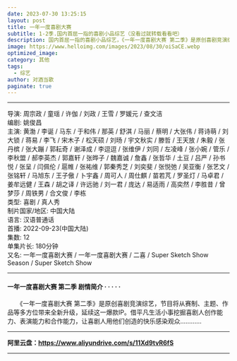 ```yaml
---
date: 2023-07-30 13:25:15
layout: post
title: 一年一度喜剧大赛
subtitle: 1-2季.国内首屈一指的喜剧小品综艺（没看过就转载看看吧）
description: 国内首屈一指的喜剧小品综艺，《一年一度喜剧大赛 第二季》是原创喜剧竞演综艺，节目将从赛制、主题、作品等多方位带来全新升级，延续这一爆款IP。借平凡生活小事挖掘喜剧人创作能力、表演能力和合作能力，让喜剧人用他们创造的快乐感染观众......
image: https://www.helloimg.com/images/2023/08/30/oiSaCE.webp
optimized_image: 
category: 其他
tags:
  - 综艺
author: 对酒当歌
paginate: true
---
```


---

导演: 周宗政 / 童瑶 / 许伽 / 刘政 / 王雪 / 罗媛元 / 查文洁  
编剧: 姚俊昌  
主演: 黄渤 / 李诞 / 马东 / 于和伟 / 那英 / 舒淇 / 马丽 / 蔡明 / 大张伟 / 蒋诗萌 / 刘大锁 / 蒋易 / 李飞 / 宋木子 / 松天硕 / 刘旸 / 宇文秋实 / 滕哲 / 王天放 / 朱毅 / 张丹槟 / 张大蹦 / 郭耘奇 / 谢泽成 / 李逗逗 / 张维伊 / 刘同 / 左凌峰 / 张小婉 / 管乐 / 李秋盟 / 郝李英杰 / 郭嘉轩 / 张晔子 / 魏嘉诚 / 詹鑫 / 张哲华 / 土豆 / 吕严 / 孙书悦 / 张呈 / 闫佩伦 / 扈帷 / 张祐维 / 郭秦秀芝 / 刘奕斐 / 张悦弛 / 吴亚衡 / 张艺文 / 张铭轩 / 马旭东 / 王子傲 / 卜宇鑫 / 周可人 / 周仕麒 / 苗若芃 / 罗圣灯 / 马卓君 / 姜牟远健 / 王森 / 胡之译 / 许远驰 / 刘一君 / 庞达 / 易适雨 / 高奕然 / 李胜昔 / 曾梦莎 / 周铁男 / 合文俊 / 李栋  
类型: 喜剧 / 真人秀  
制片国家/地区: 中国大陆  
语言: 汉语普通话  
首播: 2022-09-23(中国大陆)  
集数: 12  
单集片长: 180分钟  
又名: 一年一度喜剧大赛 / 一年一度喜剧大赛 / 二喜 / Super Sketch Show Season  / Super Sketch Show  

---

#### 一年一度喜剧大赛 第二季 剧情简介 · · · · ·

　　《一年一度喜剧大赛 第二季》是原创喜剧竞演综艺，节目将从赛制、主题、作品等多方位带来全新升级，延续这一爆款IP。借平凡生活小事挖掘喜剧人创作能力、表演能力和合作能力，让喜剧人用他们创造的快乐感染观众…………

---

**阿里云盘：<https://www.aliyundrive.com/s/11Xd9tvR6fS>**

---
